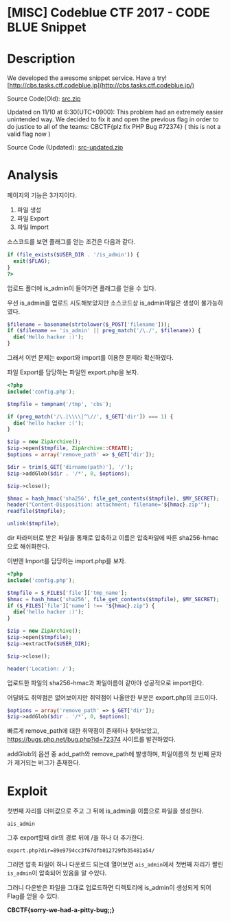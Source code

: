 # [MISC] Codeblue CTF 2017 - CODE BLUE Snippet

# Description

We developed the awesome snippet service. Have a try!
[http://cbs.tasks.ctf.codeblue.jp](http://cbs.tasks.ctf.codeblue.jp/)

Source Code(Old): [src.zip](https://static.score.ctf.codeblue.jp/attachments/src.zip-eb72057a135bb91ea9788a244f3980d6d23b2ce2d3126f32300ac31d7210723f)

Updated on 11/10 at 6:30(UTC+0900): 
This problem had an extremely easier unintended way.
We decided to fix it and open the previous flag in order to do justice to all of the teams:
CBCTF{plz fix PHP Bug #72374} ( this is not a valid flag now )

Source Code (Updated): [src-updated.zip](https://static.score.ctf.codeblue.jp/attachments/src-updated.zip-b61e2a1d4bc1af1b2cf7892d4dbd8eaf03fa563e8a3f30926f313f12c6d42467)

# Analysis

페이지의 기능은 3가지이다.

1. 파일 생성
2. 파일 Export
3. 파일 Import

소스코드를 보면 플래그를 얻는 조건은 다음과 같다.

```php
if (file_exists($USER_DIR . '/is_admin')) {
  exit($FLAG);
}
?>
```

업로드 폴더에 is_admin이 들어가면 플래그를 얻을 수 있다.

우선 is_admin을 업로드 시도해보았지만 소스코드상 is_admin파일은 생성이 불가능하였다.

```php
$filename = basename(strtolower($_POST['filename']));
if ($filename == 'is_admin' || preg_match('/\./', $filename)) {
  die('Hello hacker :)');
}
```

그래서 이번 문제는 export와 import를 이용한 문제라 확신하였다.

파일 Export를 담당하는 파일인 export.php을 보자.

```php
<?php
include('config.php');

$tmpfile = tempnam('/tmp', 'cbs');

if (preg_match('/\.|\\\\|^\//', $_GET['dir']) === 1) {
  die('hello hacker :(');
}

$zip = new ZipArchive();
$zip->open($tmpfile, ZipArchive::CREATE);
$options = array('remove_path' => $_GET['dir']);

$dir = trim($_GET['dirname(path)'], '/');
$zip->addGlob($dir . '/*', 0, $options);

$zip->close();

$hmac = hash_hmac('sha256', file_get_contents($tmpfile), $MY_SECRET);
header("Content-Disposition: attachment; filename='${hmac}.zip'");
readfile($tmpfile);

unlink($tmpfile);
```

dir 파라미터로 받은 파일을 통채로 압축하고 이름은 압축파일에 따른 sha256-hmac으로 해쉬화한다.

이번엔 Import를 담당하는 import.php를 보자.

```php
<?php
include('config.php');

$tmpfile = $_FILES['file']['tmp_name'];
$hmac = hash_hmac('sha256', file_get_contents($tmpfile), $MY_SECRET);
if ($_FILES['file']['name'] !== "${hmac}.zip") {
  die('hello hacker :)');
}

$zip = new ZipArchive();
$zip->open($tmpfile);
$zip->extractTo($USER_DIR);

$zip->close();

header('Location: /');
```

업로드한 파일의 sha256-hmac과 파일이름이 같아야 성공적으로 import한다.

어딜봐도 취약점은 없어보이지만 취약점이 나올만한 부분은 export.php의 코드이다.

```php
$options = array('remove_path' => $_GET['dir']);
$zip->addGlob($dir . '/*', 0, $options);
```

빠르게 remove_path에 대한 취약점이 존재하나 찾아보았고, https://bugs.php.net/bug.php?id=72374 사이트를 발견하였다.

addGlob의 옵션 중 add_path와 remove_path에 발생하며, 파일이름의 첫 번째 문자가 제거되는 버그가 존재한다.

# Exploit 

첫번째 자리를 더미값으로 주고 그 뒤에 is_admin을 이름으로 파일을 생성한다.

`ais_admin`

그후 export할때 dir의 경로 뒤에 /을 하나 더 추가한다.

`export.php?dir=89e9794cc3f67dfb012729fb35481a54/`

그러면 압축 파일이 하나 다운로드 되는데 열어보면 `ais_admin`에서 첫번째 자리가 짤린 `is_admin`이 압축되어 있음을 알 수있다.

그러니 다운받은 파일을 그대로 업로드하면 디렉토리에 is_admin이 생성되게 되어 Flag를 얻을 수 있다.



**CBCTF{sorry-we-had-a-pitty-bug;;}**


